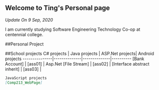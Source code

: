 ## Welcome to Ting's Personal page

<em>Update On 9 Sep, 2020</em>

I am currently studying Software Engineering Technology Co-op at centennial college. 

 
##Personal Project

##School projects
C# projects |  Java projects | ASP.Net projects| Android projects
---------------|--------------|--------------|----------
[Bank Account] | [ass01] | Asp.Net
[File Stream] |  [ass02] |
[Interface abstract inherit] |  [ass03] |


```markdown
JavaScript projects
[Comp213_WebPage]

```

